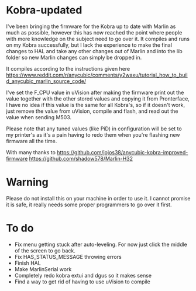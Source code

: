 # Kobra-updated

I've been bringing the firmware for the Kobra up to date with Marlin as much as possible, however this has now reached the point where people with more knowledge on the subject need to go over it.
It compiles and runs on my Kobra successfully, but I lack the experience to make the final changes to HAL and take any other changes out of Marlin and into the lib folder so new Marlin changes can simply be dropped in.

It compiles according to the instructions given here 
https://www.reddit.com/r/anycubic/comments/y2waxu/tutorial_how_to_build_anycubic_marlin_source_code/

I've set the F_CPU value in uVision after making the firmware print out the value together with the other stored values and copying it from Pronterface, I have no idea if this value is the same for all Kobra's, so if it doesn't work, just remove the value from uVision, compile and flash, and read out the value when sending M503.

Please note that any tuned values (like PiD) in configuration will be set to my printer's as it's a pain having to redo them when you're flashing new firmware all the time.

With many thanks to
https://github.com/jojos38/anycubic-kobra-improved-firmware
https://github.com/shadow578/Marlin-H32

# Warning

Please do not install this on your machine in order to use it. I cannot promise it is safe, it really needs some proper programmers to go over it first.

# To do

- Fix menu getting stuck after auto-leveling. For now just click the middle of the screen to go back.
- Fix HAS_STATUS_MESSAGE throwing errors
- Finish HAL
- Make MarlinSerial work
- Completely redo kobra extui and dgus so it makes sense
- Find a way to get rid of having to use uVision to compile